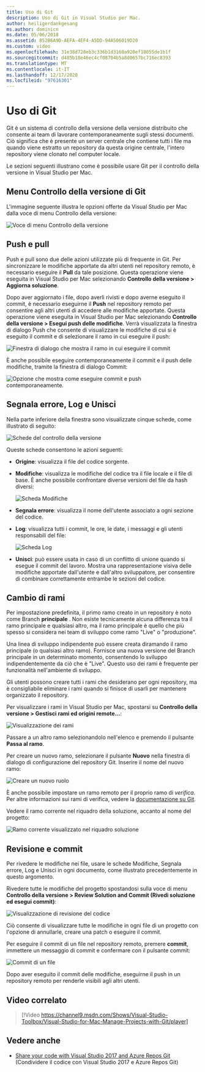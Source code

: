```yaml
---
title: Uso di Git
description: Uso di Git in Visual Studio per Mac.
author: heiligerdankgesang
ms.author: dominicn
ms.date: 05/06/2018
ms.assetid: 852B6A9D-AEFA-4EF4-A5DD-94A506019D20
ms.custom: video
ms.openlocfilehash: 31e38d728eb3c336b1d3160a920ef18055de1b1f
ms.sourcegitcommit: d485b18e46ec4cf08704b5a8d0657bc716ec8393
ms.translationtype: MT
ms.contentlocale: it-IT
ms.lasthandoff: 12/17/2020
ms.locfileid: "97616301"
---
```

# <a name="working-with-git"></a>Uso di Git

Git è un sistema di controllo della versione della versione distribuito che consente ai team di lavorare contemporaneamente sugli stessi documenti. Ciò significa che è presente un server centrale che contiene tutti i file ma quando viene estratto un repository da questa origine centrale, l'intero repository viene clonato nel computer locale.

Le sezioni seguenti illustrano come è possibile usare Git per il controllo della versione in Visual Studio per Mac.

## <a name="git-version-control-menu"></a>Menu Controllo della versione di Git

L'immagine seguente illustra le opzioni offerte da Visual Studio per Mac dalla voce di menu Controllo della versione:

![Voce di menu Controllo della versione](media/version-control-gitVersionControlMenu.png)

## <a name="push-and-pull"></a>Push e pull

Push e pull sono due delle azioni utilizzate più di frequente in Git. Per sincronizzare le modifiche apportate da altri utenti nel repository remoto, è necessario eseguire il **Pull** da tale posizione. Questa operazione viene eseguita in Visual Studio per Mac selezionando **Controllo della versione > Aggiorna soluzione**.

Dopo aver aggiornato i file, dopo averli rivisti e dopo averne eseguito il commit, è necessario eseguirne il **Push** nel repository remoto per consentire agli altri utenti di accedere alle modifiche apportate. Questa operazione viene eseguita in Visual Studio per Mac selezionando **Controllo della versione > Esegui push delle modifiche**. Verrà visualizzata la finestra di dialogo Push che consente di visualizzare le modifiche di cui si è eseguito il commit e di selezionare il ramo in cui eseguire il push:

![Finestra di dialogo che mostra il ramo in cui eseguire il commit](media/version-control-gitPush.png)

È anche possibile eseguire contemporaneamente il commit e il push delle modifiche, tramite la finestra di dialogo Commit:

![Opzione che mostra come eseguire commit e push contemporaneamente.](media/version-control-commitPush.png)

## <a name="blame-log-and-merge"></a>Segnala errore, Log e Unisci

Nella parte inferiore della finestra sono visualizzate cinque schede, come illustrato di seguito:

![Schede del controllo della versione](media/version-control-gitTabs.png)

Queste schede consentono le azioni seguenti:

* **Origine**: visualizza il file del codice sorgente.
* **Modifiche**: visualizza le modifiche del codice tra il file locale e il file di base. È anche possibile confrontare diverse versioni del file da hash diversi:

    ![Scheda Modifiche](media/version-control-gitChange.png)

* **Segnala errore**: visualizza il nome dell'utente associato a ogni sezione del codice.
* **Log**: visualizza tutti i commit, le ore, le date, i messaggi e gli utenti responsabili del file:

    ![Scheda Log](media/version-control-gitLog.png)

* **Unisci**: può essere usata in caso di un conflitto di unione quando si esegue il commit del lavoro. Mostra una rappresentazione visiva delle modifiche apportate dall'utente e dall'altro sviluppatore, per consentire di combinare correttamente entrambe le sezioni del codice.

## <a name="switching-branches"></a>Cambio di rami

Per impostazione predefinita, il primo ramo creato in un repository è noto come Branch **principale** . Non esiste tecnicamente alcuna differenza tra il ramo principale e qualsiasi altro, ma il ramo principale è quello che più spesso si considera nei team di sviluppo come ramo "Live" o "produzione".

Una linea di sviluppo indipendente può essere creata diramando il ramo principale (o qualsiasi altro ramo). Fornisce una nuova versione del Branch principale in un determinato momento, consentendo lo sviluppo indipendentemente da ciò che è "Live". Questo uso dei rami è frequente per funzionalità nell'ambiente di sviluppo.

Gli utenti possono creare tutti i rami che desiderano per ogni repository, ma è consigliabile eliminare i rami quando si finisce di usarli per mantenere organizzato il repository.

Per visualizzare i rami in Visual Studio per Mac, spostarsi su **Controllo della versione > Gestisci rami ed origini remote...**:

![Visualizzazione dei rami](media/version-control-gitBranch2.png)

Passare a un altro ramo selezionandolo nell'elenco e premendo il pulsante **Passa al ramo**.

Per creare un nuovo ramo, selezionare il pulsante **Nuovo** nella finestra di dialogo di configurazione del repository Git. Inserire il nome del nuovo ramo:

![Creare un nuovo ruolo](media/version-control-gitBranch.png)

È anche possibile impostare un ramo remoto per il proprio ramo di _verifica_. Per altre informazioni sui rami di verifica, vedere la [documentazione su Git](https://git-scm.com/book/en/v2/Git-Branching-Remote-Branches#Tracking-Branches).

Vedere il ramo corrente nel riquadro della soluzione, accanto al nome del progetto:

 ![Ramo corrente visualizzato nel riquadro soluzione](media/version-control-gitBranchName.png)

## <a name="reviewing-and-committing"></a>Revisione e commit

Per rivedere le modifiche nei file, usare le schede Modifiche, Segnala errore, Log e Unisci in ogni documento, come illustrato precedentemente in questo argomento.

Rivedere tutte le modifiche del progetto spostandosi sulla voce di menu **Controllo della versione > Review Solution and Commit (Rivedi soluzione ed esegui commit)**:

![Visualizzazione di revisione del codice](media/version-control-gitReviewCommit.png)

Ciò consente di visualizzare tutte le modifiche in ogni file di un progetto con l'opzione di annullarle, creare una patch o eseguire il commit.

Per eseguire il commit di un file nel repository remoto, premere **commit**, immettere un messaggio di commit e confermare con il pulsante commit:

![Commit di un file](media/version-control-gitCommit.png)

Dopo aver eseguito il commit delle modifiche, eseguirne il push in un repository remoto per renderle visibili agli altri utenti.

## <a name="related-video"></a>Video correlato

> [!Video https://channel9.msdn.com/Shows/Visual-Studio-Toolbox/Visual-Studio-for-Mac-Manage-Projects-with-Git/player]

## <a name="see-also"></a>Vedere anche

* [Share your code with Visual Studio 2017 and Azure Repos Git](/azure/devops/repos/git/share-your-code-in-git-vs-2017) (Condividere il codice con Visual Studio 2017 e Azure Repos Git)
